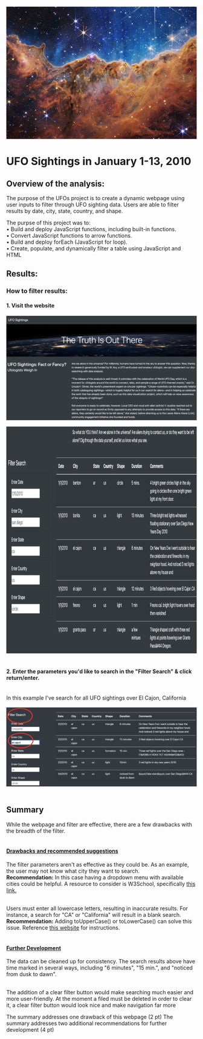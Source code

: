 <p align="center">
<img src="https://github.com/meggrooms/UFOs/blob/main/Images/goddard_nasa_sm.png" height="350" width="1200"></p>

# UFO Sightings in January 1-13, 2010


## Overview of the analysis:

The purpose of the UFOs project is to create a dynamic webpage using user inputs to filter through UFO sighting data. Users are able to filter results by date, city, state, country, and shape. 

The purpse of this project was to:<BR>
• Build and deploy JavaScript functions, including built-in functions.<br>
• Convert JavaScript functions to arrow functions.<BR>
• Build and deploy forEach (JavaScript for loop).<BR>
• Create, populate, and dynamically filter a table using JavaScript and HTML


## Results:
### How to filter results:<BR>
#### 1. Visit the website<BR>
 
<img src="https://github.com/meggrooms/UFOs/blob/main/Images/web_01.png"><BR>

<img src="https://github.com/meggrooms/UFOs/blob/main/Images/Web_02.png" height="600">
 <BR><BR>
  
#### 2. Enter the parameters you'd like to search in the "Filter Search" & click return/enter.<BR><BR>
In this example I've search for all UFO sightings over El Cajon, California<BR><br>
 <img src="https://github.com/meggrooms/UFOs/blob/main/Images/circle_Web_filter.png">
<BR><BR>

## Summary
While the webpage and filter are effective, there are a few drawbacks with the breadth of the filter.<BR><BR>
 #### <ins>Drawbacks and recommended suggestions</ins>
The filter parameters aren't as effective as they could be. As an example, the user may not know what city they want to search. <BR>
 <strong>Recommendation:</strong> In this case having a dropdown menu with available cities could be helpful. A resource to consider is W3School, specifically <a href="https://www.w3schools.com/howto/howto_js_dropdown.asp">this link.</a><BR><BR>

Users must enter all lowercase letters, resulting in inaccurate results. For instance, a search for "CA" or "California" will result in a blank search. <BR>
<strong>Recommendation:</strong> Adding toUpperCase() or toLowerCase() can solve this issue. Reference <a href="https://masteringjs.io/tutorials/fundamentals/compare-strings-ignore-case">this website</a> for instructions.<BR><BR>
 

 #### <ins>Further Development</ins>
 
The data can be cleaned up for consistency. The search results above have time marked in several ways, including "6 minutes", "15 min.", and "noticed from dusk to dawn". <BR><BR>

The addition of a clear filter button would make searching much easier and more user-friendly. At the moment a filed must be deleted in order to clear it, a clear filter button would look nice and make navigation far more 

 
The summary addresses one drawback of this webpage (2 pt)
The summary addresses two additional recommendations for further development (4 pt)
